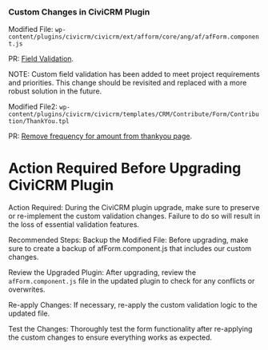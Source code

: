 ### Custom Changes in CiviCRM Plugin

Modified File: `wp-content/plugins/civicrm/civicrm/ext/afform/core/ang/af/afForm.component.js`

PR: [Field Validation](https://github.com/ColoredCow/goonj/pull/129).

NOTE: Custom field validation has been added to meet project requirements and priorities. This change should be revisited and replaced with a more robust solution in the future.

Modified File2: `wp-content/plugins/civicrm/civicrm/templates/CRM/Contribute/Form/Contribution/ThankYou.tpl`

PR: [Remove frequency for amount from thankyou page](https://github.com/ColoredCow/goonj/pull/442).

# Action Required Before Upgrading CiviCRM Plugin

Action Required: During the CiviCRM plugin upgrade, make sure to preserve or re-implement the custom validation changes. Failure to do so will result in the loss of essential validation features.

Recommended Steps: Backup the Modified File: Before upgrading, make sure to create a backup of afForm.component.js that includes our custom changes.

Review the Upgraded Plugin: After upgrading, review the `afForm.component.js` file in the updated plugin to check for any conflicts or overwrites.

Re-apply Changes: If necessary, re-apply the custom validation logic to the updated file.

Test the Changes: Thoroughly test the form functionality after re-applying the custom changes to ensure everything works as expected.
